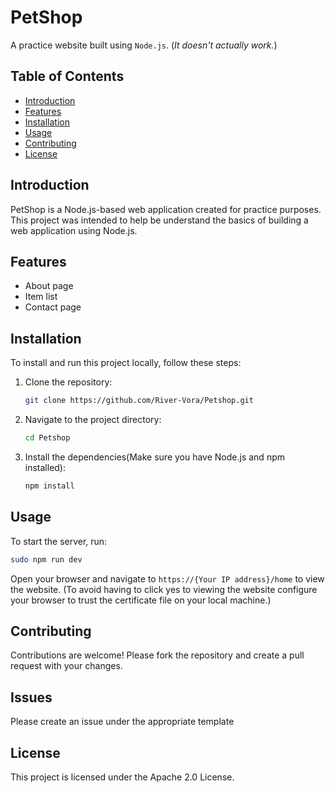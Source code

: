 # PetShop

A practice website built using `Node.js`. (*It doesn't actually work.*)

## Table of Contents
- [Introduction](#introduction)
- [Features](#features)
- [Installation](#installation)
- [Usage](#usage)
- [Contributing](#contributing)
- [License](#license)

## Introduction
PetShop is a Node.js-based web application created for practice purposes. This project was intended to help be understand the basics of building a web application using Node.js.

## Features
- About page
- Item list
- Contact page

## Installation
To install and run this project locally, follow these steps:

1. Clone the repository:
    ```bash
    git clone https://github.com/River-Vora/Petshop.git
    ```
2. Navigate to the project directory:
    ```bash
    cd Petshop
    ```
3. Install the dependencies(Make sure you have Node.js and npm installed):
    ```bash
    npm install
    ```

## Usage
To start the server, run:
```bash
sudo npm run dev
```
Open your browser and navigate to `https://{Your IP address}/home` to view the website. (To avoid having to click yes to viewing the website configure your browser to trust the certificate file on your local machine.)

## Contributing
Contributions are welcome! Please fork the repository and create a pull request with your changes.

## Issues
Please create an issue under the appropriate template

## License
This project is licensed under the Apache 2.0 License.

